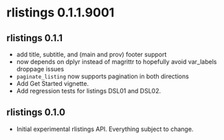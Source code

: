 # rlistings 0.1.1.9001

## rlistings 0.1.1
 * add title, subtitle, and (main and prov) footer support
 * now depends on dplyr instead of magrittr to hopefully avoid var_labels droppage issues
 * `paginate_listing` now supports pagination in both directions
 * Add Get Started vignette.
 * Add regression tests for listings DSL01 and DSL02.

## rlistings 0.1.0
 * Initial experimental rlistings API. Everything subject to change.
